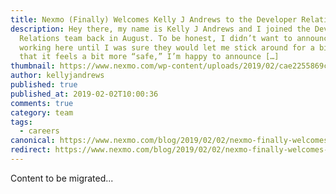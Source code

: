 ```yaml
---
title: Nexmo (Finally) Welcomes Kelly J Andrews to the Developer Relations Team
description: Hey there, my name is Kelly J Andrews and I joined the Developer
  Relations team back in August. To be honest, I didn’t want to announce I was
  working here until I was sure they would let me stick around for a bit. Now
  that it feels a bit more “safe,” I’m happy to announce […]
thumbnail: https://www.nexmo.com/wp-content/uploads/2019/02/cae2255869ccc6db151dd9c601b0ffd8.jpg
author: kellyjandrews
published: true
published_at: 2019-02-02T10:00:36
comments: true
category: team
tags:
  - careers
canonical: https://www.nexmo.com/blog/2019/02/02/nexmo-finally-welcomes-kelly-j-andrews-to-the-developer-relations-team-dr
redirect: https://www.nexmo.com/blog/2019/02/02/nexmo-finally-welcomes-kelly-j-andrews-to-the-developer-relations-team-dr
---
```

Content to be migrated...